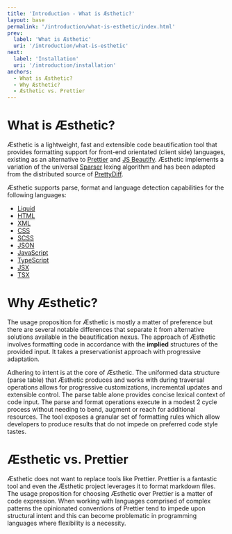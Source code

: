 ```yaml
---
title: 'Introduction - What is Æsthetic?'
layout: base
permalink: '/introduction/what-is-esthetic/index.html'
prev:
  label: 'What is Æsthetic'
  uri: '/introduction/what-is-esthetic'
next:
  label: 'Installation'
  uri: '/introduction/installation'
anchors:
  - What is Æsthetic?
  - Why Æsthetic?
  - Æsthetic vs. Prettier
---
```


# What is Æsthetic?

Æsthetic is a lightweight, fast and extensible code beautification tool that provides formatting support for front-end orientated (client side) languages, existing as an alternative to [Prettier](https://prettier.io/) and [JS Beautify](https://beautifier.io/). Æsthetic implements a variation of the universal [Sparser](https://sparser.io/docs-html/tech-documentation.xhtml#universal-parse-model) lexing algorithm and has been adapted from the distributed source of [PrettyDiff](https://github.com/prettydiff/prettydiff/blob/master/options.md).

Æsthetic supports parse, format and language detection capabilities for the following languages:

- [Liquid](https://shopify.github.io/liquid/)
- [HTML](https://en.wikipedia.org/wiki/HTML)
- [XML](https://developer.mozilla.org/en-US/docs/Web/XML/XML_introduction)
- [CSS](https://en.wikipedia.org/wiki/CSS)
- [SCSS](https://sass-lang.com)
- [JSON](https://en.wikipedia.org/wiki/JSON)
- [JavaScript](https://developer.mozilla.org/en-US/docs/Web/JavaScript/Language_overview)
- [TypeScript](https://www.typescriptlang.org/)
- [JSX](https://facebook.github.io/jsx/)
- [TSX](https://www.typescriptlang.org/docs/handbook/jsx.html)

# Why Æsthetic?

The usage proposition for Æsthetic is mostly a matter of preference but there are several notable differences that separate it from alternative solutions available in the beautification nexus. The approach of Æsthetic involves formatting code in accordance with the **implied** structures of the provided input. It takes a preservationist approach with progressive adaptation.

Adhering to intent is at the core of Æsthetic. The uniformed data structure (parse table) that Æsthetic produces and works with during traversal operations allows for progressive customizations, incremental updates and extensible control. The parse table alone provides concise lexical context of code input. The parse and format operations execute in a modest 2 cycle process without needing to bend, augment or reach for additional resources. The tool exposes a granular set of formatting rules which allow developers to produce results that do not impede on preferred code style tastes.

# Æsthetic vs. Prettier

Æsthetic does not want to replace tools like Prettier. Prettier is a fantastic tool and even the Æsthetic project leverages it to format markdown files. The usage proposition for choosing Æsthetic over Prettier is a matter of code expression. When working with languages comprised of complex patterns the opinionated conventions of Prettier tend to impede upon structural intent and this can become problematic in programming languages where flexibility is a necessity.
